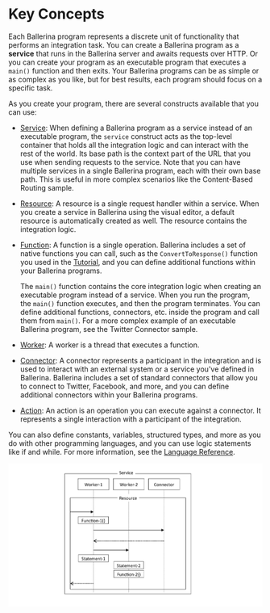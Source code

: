 # Key Concepts

Each Ballerina program represents a discrete unit of functionality that performs an integration task. You can create a Ballerina program as a **service** that runs in the Ballerina server and awaits requests over HTTP. Or you can create your program as an executable program that executes a `main()` function and then exits. Your Ballerina programs can be as simple or as complex as you like, but for best results, each program should focus on a specific task.

As you create your program, there are several constructs available that you can use:

* [Service](lang-ref/services.md): When defining a Ballerina program as a service instead of an executable program, the `service` construct acts as the top-level container that holds all the integration logic and can interact with the rest of the world. Its base path is the context part of the URL that you use when sending requests to the service. Note that you can have multiple services in a single Ballerina program, each with their own base path. This is useful in more complex scenarios like the Content-Based Routing sample.  
* [Resource](lang-ref/resources.md): A resource is a single request handler within a service. When you create a service in Ballerina using the visual editor, a default resource is automatically created as well. The resource contains the integration logic.  
* [Function](lang-ref/functions.md): A function is a single operation. Ballerina includes a set of native functions you can call, such as the `ConvertToResponse()` function you used in the [Tutorial](tutorials/first-program.md), and you can define additional functions within your Ballerina programs.  

   The `main()` function contains the core integration logic when creating an executable program instead of a service. When you run the program, the `main()` function executes, and then the program terminates. You can define additional functions, connectors, etc. inside the program and call them from `main()`. For a more complex example of an executable Ballerina program, see the Twitter Connector sample.  
* [Worker](lang-ref/workers.md): A worker is a thread that executes a function.  
* [Connector](lang-ref/connectors.md): A connector represents a participant in the integration and is used to interact with an external system or a service you've defined in Ballerina. Ballerina includes a set of standard connectors that allow you to connect to Twitter, Facebook, and more, and you can define additional connectors within your Ballerina programs.  
* [Action](lang-ref/actions.md): An action is an operation you can execute against a connector. It represents a single interaction with a participant of the integration.  

You can also define constants, variables, structured types, and more as you do with other programming languages, and you can use logic statements like if and while. For more information, see the [Language Reference](lang-ref/index.md). 

![alt text](images/Figure1-1.png "Ballerina constructs")
